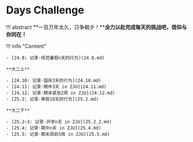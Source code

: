 # **Days Challenge**
!!! abstract
    **一百万年太久，只争朝夕！****全力以赴完成每天的挑战吧，信仰与你同在！**

!!! info "Content"

    - [24.8: 记录·规范暑假n天的行为](24.8.md)

    **大二上**

    - [24.10: 记录·国庆3天的行为](24.10.md)
    - [24.11: 记录·期中3天 in ZJU](24.11.md)
    - [24.12: 记录·期末紧张2周 in ZJU](24.12.md)
    - [25.2: 记录·寒假10天的行为](25.2.md)

    **大二下**
    
    - [25.2~3: 记录·开学n天 in ZJU](25.2_2.md)
    - [25.4: 记录·期中n天 in ZJU](25.4.md)
    - [25.5: 记录·期末周前5周 in ZJU](25.5.md)